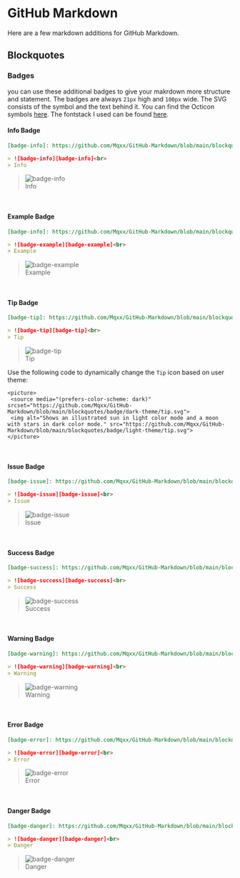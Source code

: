 # GitHub Markdown

Here are a few markdown additions for GitHub Markdown.

## Blockquotes

### Badges

you can use these additional badges to give your makrdown more structure and statement. The badges are always `21px` high and `100px` wide. The SVG consists of the symbol and the text behind it. You can find the Octicon symbols [here](https://primer.style/octicons/). The fontstack I used can be found [here](https://primer.style/design/foundations/typography#font-stack).

#### Info Badge

```markdown
[badge-info]: https://github.com/Mqxx/GitHub-Markdown/blob/main/blockquotes/badge/dark-theme/info.svg 'Info'

> ![badge-info][badge-info]<br>
> Info
```
[badge-info]: https://github.com/Mqxx/GitHub-Markdown/blob/main/blockquotes/badge/dark-theme/info.svg 'Info'

> ![badge-info][badge-info]<br>
> Info

<br>

#### Example Badge

```markdown
[badge-info]: https://github.com/Mqxx/GitHub-Markdown/blob/main/blockquotes/badge/dark-theme/example.svg 'Example'

> ![badge-example][badge-example]<br>
> Example
```
[badge-example]: https://github.com/Mqxx/GitHub-Markdown/blob/main/blockquotes/badge/dark-theme/example.svg 'Example'

> ![badge-example][badge-example]<br>
> Example

<br>

#### Tip Badge

```markdown
[badge-tip]: https://github.com/Mqxx/GitHub-Markdown/blob/main/blockquotes/badge/dark-theme/tip.svg 'Tip'

> ![badge-tip][badge-tip]<br>
> Tip
```
[badge-tip]: https://github.com/Mqxx/GitHub-Markdown/blob/main/blockquotes/badge/dark-theme/tip.svg 'Tip'

> ![badge-tip][badge-tip]<br>
> Tip

Use the following code to dynamically change the `Tip` icon based on user theme:
```
<picture>
 <source media="(prefers-color-scheme: dark)" srcset="https://github.com/Mqxx/GitHub-Markdown/blob/main/blockquotes/badge/dark-theme/tip.svg">
 <img alt="Shows an illustrated sun in light color mode and a moon with stars in dark color mode." src="https://github.com/Mqxx/GitHub-Markdown/blob/main/blockquotes/badge/light-theme/tip.svg">
</picture>
```

<br>

#### Issue Badge

```markdown
[badge-issue]: https://github.com/Mqxx/GitHub-Markdown/blob/main/blockquotes/badge/dark-theme/issue.svg 'Issue'

> ![badge-issue][badge-issue]<br>
> Issue
```
[badge-issue]: https://github.com/Mqxx/GitHub-Markdown/blob/main/blockquotes/badge/dark-theme/issue.svg 'Issue'

> ![badge-issue][badge-issue]<br>
> Issue

<br>

#### Success Badge

```markdown
[badge-success]: https://github.com/Mqxx/GitHub-Markdown/blob/main/blockquotes/badge/dark-theme/success.svg 'Success'

> ![badge-success][badge-success]<br>
> Success
```
[badge-success]: https://github.com/Mqxx/GitHub-Markdown/blob/main/blockquotes/badge/dark-theme/success.svg 'Success'

> ![badge-success][badge-success]<br>
> Success

<br>

#### Warning Badge

```markdown
[badge-warning]: https://github.com/Mqxx/GitHub-Markdown/blob/main/blockquotes/badge/dark-theme/warning.svg 'Warning'

> ![badge-warning][badge-warning]<br>
> Warning
```
[badge-warning]: https://github.com/Mqxx/GitHub-Markdown/blob/main/blockquotes/badge/dark-theme/warning.svg 'Warning'

> ![badge-warning][badge-warning]<br>
> Warning

<br>

#### Error Badge

```markdown
[badge-error]: https://github.com/Mqxx/GitHub-Markdown/blob/main/blockquotes/badge/dark-theme/error.svg 'Error'

> ![badge-error][badge-error]<br>
> Error
```
[badge-error]: https://github.com/Mqxx/GitHub-Markdown/blob/main/blockquotes/badge/dark-theme/error.svg 'Error'

> ![badge-error][badge-error]<br>
> Error

<br>

#### Danger Badge

```markdown
[badge-danger]: https://github.com/Mqxx/GitHub-Markdown/blob/main/blockquotes/badge/dark-theme/danger.svg 'Danger'

> ![badge-danger][badge-danger]<br>
> Danger
```
[badge-danger]: https://github.com/Mqxx/GitHub-Markdown/blob/main/blockquotes/badge/dark-theme/danger.svg 'Danger'

> ![badge-danger][badge-danger]<br>
> Danger

<br>

